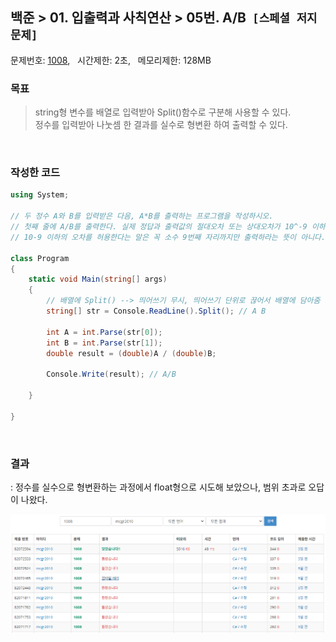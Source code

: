 
## 백준 > 01. 입출력과 사칙연산 > 05번. A/B  &nbsp;`[스페셜 저지 문제]`   
문제번호: [1008](https://www.acmicpc.net/problem/1008), &nbsp; 시간제한: 2초, &nbsp; 메모리제한: 128MB

### 목표
>string형 변수를 배열로 입력받아 Split()함수로 구분해 사용할 수 있다.    
>정수를 입력받아 나눗셈 한 결과를 실수로 형변환 하여 출력할 수 있다.

<br>

### 작성한 코드   

```cs
using System;

// 두 정수 A와 B를 입력받은 다음, A*B를 출력하는 프로그램을 작성하시오.
// 첫째 줄에 A/B를 출력한다. 실제 정답과 출력값의 절대오차 또는 상대오차가 10^-9 이하이면 정답이다.
// 10-9 이하의 오차를 허용한다는 말은 꼭 소수 9번째 자리까지만 출력하라는 뜻이 아니다.

class Program
{
    static void Main(string[] args)
    {
        // 배열에 Split() --> 띄어쓰기 무시, 띄어쓰기 단위로 끊어서 배열에 담아줌
        string[] str = Console.ReadLine().Split(); // A B

        int A = int.Parse(str[0]);
        int B = int.Parse(str[1]);
        double result = (double)A / (double)B;             

        Console.Write(result); // A/B

    }    
    
}
```

<br>

### 결과    
: 정수를 실수으로 형변환하는 과정에서 float형으로 시도해 보았으나, 범위 초과로 오답이 나왔다.

![01단계 05번문항 제출결과](result_05.png)